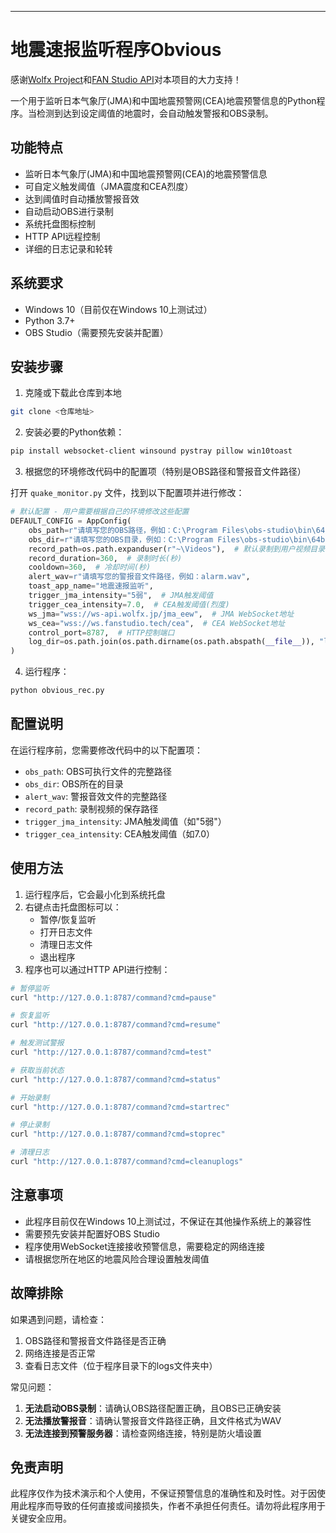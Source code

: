 ****

# 地震速报监听程序Obvious

感谢[Wolfx Project](https://wolfx.jp/)和[FAN Studio API](https://api.fanstudio.tech/)对本项目的大力支持！

一个用于监听日本气象厅(JMA)和中国地震预警网(CEA)地震预警信息的Python程序。当检测到达到设定阈值的地震时，会自动触发警报和OBS录制。

## 功能特点

- 监听日本气象厅(JMA)和中国地震预警网(CEA)的地震预警信息
- 可自定义触发阈值（JMA震度和CEA烈度）
- 达到阈值时自动播放警报音效
- 自动启动OBS进行录制
- 系统托盘图标控制
- HTTP API远程控制
- 详细的日志记录和轮转

## 系统要求

- Windows 10（目前仅在Windows 10上测试过）
- Python 3.7+
- OBS Studio（需要预先安装并配置）

## 安装步骤

1. 克隆或下载此仓库到本地

```bash
git clone <仓库地址>
```

2. 安装必要的Python依赖：

```bash
pip install websocket-client winsound pystray pillow win10toast
```

3. 根据您的环境修改代码中的配置项（特别是OBS路径和警报音文件路径）

打开 `quake_monitor.py` 文件，找到以下配置项并进行修改：

```python
# 默认配置 - 用户需要根据自己的环境修改这些配置
DEFAULT_CONFIG = AppConfig(
    obs_path=r"请填写您的OBS路径，例如：C:\Program Files\obs-studio\bin\64bit\obs64.exe",
    obs_dir=r"请填写您的OBS目录，例如：C:\Program Files\obs-studio\bin\64bit",
    record_path=os.path.expanduser(r"~\Videos"),  # 默认录制到用户视频目录
    record_duration=360,  # 录制时长(秒)
    cooldown=360,  # 冷却时间(秒)
    alert_wav=r"请填写您的警报音文件路径，例如：alarm.wav",
    toast_app_name="地震速报监听",
    trigger_jma_intensity="5弱",  # JMA触发阈值
    trigger_cea_intensity=7.0,  # CEA触发阈值(烈度)
    ws_jma="wss://ws-api.wolfx.jp/jma_eew",  # JMA WebSocket地址
    ws_cea="wss://ws.fanstudio.tech/cea",  # CEA WebSocket地址
    control_port=8787,  # HTTP控制端口
    log_dir=os.path.join(os.path.dirname(os.path.abspath(__file__)), "logs")  # 日志目录
)
```

4. 运行程序：

```bash
python obvious_rec.py
```

## 配置说明

在运行程序前，您需要修改代码中的以下配置项：

- `obs_path`: OBS可执行文件的完整路径
- `obs_dir`: OBS所在的目录
- `alert_wav`: 警报音效文件的完整路径
- `record_path`: 录制视频的保存路径
- `trigger_jma_intensity`: JMA触发阈值（如"5弱"）
- `trigger_cea_intensity`: CEA触发阈值（如7.0）

## 使用方法

1. 运行程序后，它会最小化到系统托盘
2. 右键点击托盘图标可以：
   - 暂停/恢复监听
   - 打开日志文件
   - 清理日志文件
   - 退出程序
3. 程序也可以通过HTTP API进行控制：

```bash
# 暂停监听
curl "http://127.0.0.1:8787/command?cmd=pause"

# 恢复监听
curl "http://127.0.0.1:8787/command?cmd=resume"

# 触发测试警报
curl "http://127.0.0.1:8787/command?cmd=test"

# 获取当前状态
curl "http://127.0.0.1:8787/command?cmd=status"

# 开始录制
curl "http://127.0.0.1:8787/command?cmd=startrec"

# 停止录制
curl "http://127.0.0.1:8787/command?cmd=stoprec"

# 清理日志
curl "http://127.0.0.1:8787/command?cmd=cleanuplogs"
```

## 注意事项

- 此程序目前仅在Windows 10上测试过，不保证在其他操作系统上的兼容性
- 需要预先安装并配置好OBS Studio
- 程序使用WebSocket连接接收预警信息，需要稳定的网络连接
- 请根据您所在地区的地震风险合理设置触发阈值

## 故障排除

如果遇到问题，请检查：

1. OBS路径和警报音文件路径是否正确
2. 网络连接是否正常
3. 查看日志文件（位于程序目录下的logs文件夹中）

常见问题：

1. **无法启动OBS录制**：请确认OBS路径配置正确，且OBS已正确安装
2. **无法播放警报音**：请确认警报音文件路径正确，且文件格式为WAV
3. **无法连接到预警服务器**：请检查网络连接，特别是防火墙设置

## 免责声明

此程序仅作为技术演示和个人使用，不保证预警信息的准确性和及时性。对于因使用此程序而导致的任何直接或间接损失，作者不承担任何责任。请勿将此程序用于关键安全应用。
